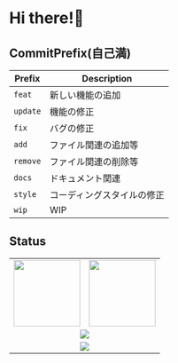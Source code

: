 # Hi there!👋

## CommitPrefix(自己満)

| Prefix   | Description                |
| -------- | -------------------------- |
| `feat`   | 新しい機能の追加           |
| `update` | 機能の修正                 |
| `fix`    | バグの修正                 |
| `add`    | ファイル関連の追加等       |
| `remove` | ファイル関連の削除等       |
| `docs`   | ドキュメント関連           |
| `style`  | コーディングスタイルの修正 |
| `wip`    | WIP                        |

## Status

<table>
  <tr>
    <td>
      <img height="120px" src="https://github-readme-status-clone-o843.vercel.app/api?username=suzuuuuu09&show_icons=true&count_private=true&theme=dracula&include_all_commits=true&hide_border=true&bg_color=00000000" />
    </td>
    <td>
      <img height="120px" src="https://github-readme-status-clone-o843.vercel.app/api/top-langs/?username=suzuuuuu09&theme=dracula&count_private=true&layout=compact&hide_border=true&bg_color=00000000" />
    </td>
  </tr>
  <tr>
    <td colspan="2" align="center">
      <img src="https://github-profile-trophy.vercel.app/?username=suzuuuuu09&theme=dracula&column=4&row=2&no-bg=true&no-frame=true" />
    </td>
  </tr>
  <tr>
    <td colspan="2" align="center">
      <img src="https://github-readme-streak-stats-indol-sigma.vercel.app?user=suzuuuuu09&hide_border=true&date_format=%5BY.%5Dn.j&mode=weekly&background=00000000&border=EB5454&theme=dracula" />
    </td>
  </tr>
</table>
